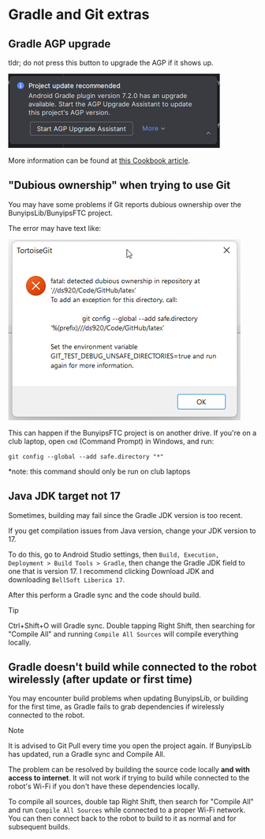 # Gradle and Git extras

## Gradle AGP upgrade
tldr; do not press this button to upgrade the AGP if it shows up.

![](./agp.png)

More information can be found at [this Cookbook article](https://cookbook.dairy.foundation/gradle/dont_upgrade/dont_upgrade.html).

## "Dubious ownership" when trying to use Git
You may have some problems if Git reports dubious ownership over the BunyipsLib/BunyipsFTC project.

The error may have text like:

![](./error.png)

This can happen if the BunyipsFTC project is on another drive.
If you're on a club laptop, open `cmd` (Command Prompt) in Windows, and run:
```
git config --global --add safe.directory "*"
```
*note: this command should only be run on club laptops

## Java JDK target not 17

Sometimes, building may fail since the Gradle JDK version is too recent.

If you get compilation issues from Java version, change your JDK version to 17.

To do this, go to Android Studio settings, then `Build, Execution, Deployment > Build Tools > Gradle`, then change
the Gradle JDK field to one that is version 17. I recommend clicking Download JDK and downloading `BellSoft Liberica 17`.

After this perform a Gradle sync and the code should build.

> [!TIP]
> Ctrl+Shift+O will Gradle sync. Double tapping Right Shift, then searching for "Compile All" and running `Compile All Sources` will compile everything locally.

## Gradle doesn't build while connected to the robot wirelessly (after update or first time)

You may encounter build problems when updating BunyipsLib, or building for the first time, as Gradle fails to grab dependencies if wirelessly connected to the robot.

> [!NOTE]
> It is advised to Git Pull every time you open the project again. If BunyipsLib has updated, run a Gradle sync and Compile All.

The problem can be resolved by building the source code locally **and with access to internet**. It will not work if trying
to build while connected to the robot's Wi-Fi if you don't have these dependencies locally.

To compile all sources, double tap Right Shift, then search for "Compile All" and run `Compile All Sources` while connected to a proper Wi-Fi network. You can then connect back to the robot to build to it as normal and for subsequent builds. 
